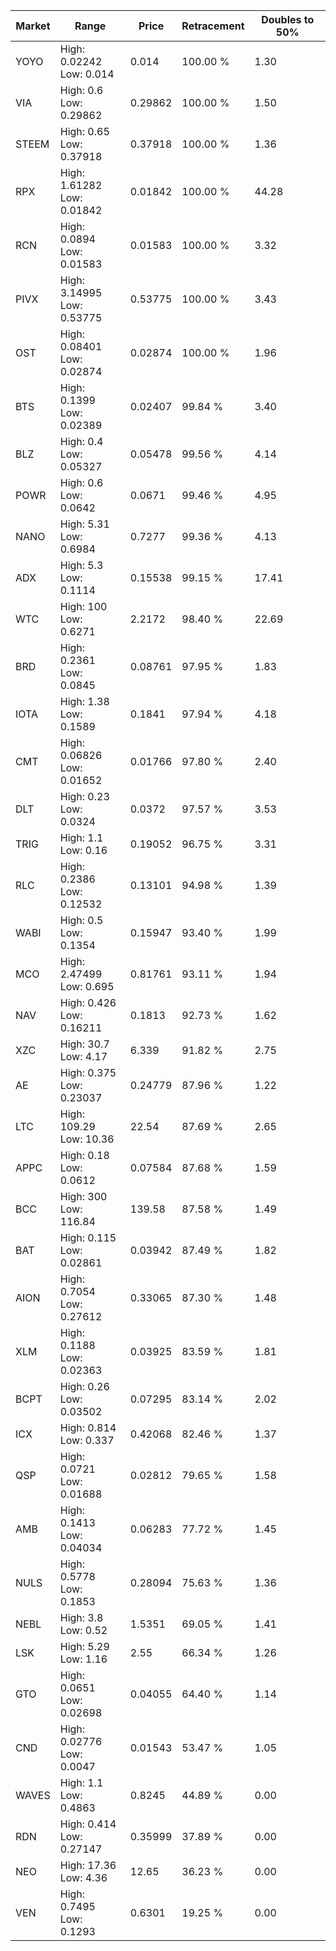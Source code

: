 | Market | Range | Price| Retracement | Doubles to 50% |
| --- | --- | --- | --- | --- |
| YOYO | High: 0.02242<br />Low: 0.014 | 0.014 | 100.00 % | 1.30 |
| VIA | High: 0.6<br />Low: 0.29862 | 0.29862 | 100.00 % | 1.50 |
| STEEM | High: 0.65<br />Low: 0.37918 | 0.37918 | 100.00 % | 1.36 |
| RPX | High: 1.61282<br />Low: 0.01842 | 0.01842 | 100.00 % | 44.28 |
| RCN | High: 0.0894<br />Low: 0.01583 | 0.01583 | 100.00 % | 3.32 |
| PIVX | High: 3.14995<br />Low: 0.53775 | 0.53775 | 100.00 % | 3.43 |
| OST | High: 0.08401<br />Low: 0.02874 | 0.02874 | 100.00 % | 1.96 |
| BTS | High: 0.1399<br />Low: 0.02389 | 0.02407 | 99.84 % | 3.40 |
| BLZ | High: 0.4<br />Low: 0.05327 | 0.05478 | 99.56 % | 4.14 |
| POWR | High: 0.6<br />Low: 0.0642 | 0.0671 | 99.46 % | 4.95 |
| NANO | High: 5.31<br />Low: 0.6984 | 0.7277 | 99.36 % | 4.13 |
| ADX | High: 5.3<br />Low: 0.1114 | 0.15538 | 99.15 % | 17.41 |
| WTC | High: 100<br />Low: 0.6271 | 2.2172 | 98.40 % | 22.69 |
| BRD | High: 0.2361<br />Low: 0.0845 | 0.08761 | 97.95 % | 1.83 |
| IOTA | High: 1.38<br />Low: 0.1589 | 0.1841 | 97.94 % | 4.18 |
| CMT | High: 0.06826<br />Low: 0.01652 | 0.01766 | 97.80 % | 2.40 |
| DLT | High: 0.23<br />Low: 0.0324 | 0.0372 | 97.57 % | 3.53 |
| TRIG | High: 1.1<br />Low: 0.16 | 0.19052 | 96.75 % | 3.31 |
| RLC | High: 0.2386<br />Low: 0.12532 | 0.13101 | 94.98 % | 1.39 |
| WABI | High: 0.5<br />Low: 0.1354 | 0.15947 | 93.40 % | 1.99 |
| MCO | High: 2.47499<br />Low: 0.695 | 0.81761 | 93.11 % | 1.94 |
| NAV | High: 0.426<br />Low: 0.16211 | 0.1813 | 92.73 % | 1.62 |
| XZC | High: 30.7<br />Low: 4.17 | 6.339 | 91.82 % | 2.75 |
| AE | High: 0.375<br />Low: 0.23037 | 0.24779 | 87.96 % | 1.22 |
| LTC | High: 109.29<br />Low: 10.36 | 22.54 | 87.69 % | 2.65 |
| APPC | High: 0.18<br />Low: 0.0612 | 0.07584 | 87.68 % | 1.59 |
| BCC | High: 300<br />Low: 116.84 | 139.58 | 87.58 % | 1.49 |
| BAT | High: 0.115<br />Low: 0.02861 | 0.03942 | 87.49 % | 1.82 |
| AION | High: 0.7054<br />Low: 0.27612 | 0.33065 | 87.30 % | 1.48 |
| XLM | High: 0.1188<br />Low: 0.02363 | 0.03925 | 83.59 % | 1.81 |
| BCPT | High: 0.26<br />Low: 0.03502 | 0.07295 | 83.14 % | 2.02 |
| ICX | High: 0.814<br />Low: 0.337 | 0.42068 | 82.46 % | 1.37 |
| QSP | High: 0.0721<br />Low: 0.01688 | 0.02812 | 79.65 % | 1.58 |
| AMB | High: 0.1413<br />Low: 0.04034 | 0.06283 | 77.72 % | 1.45 |
| NULS | High: 0.5778<br />Low: 0.1853 | 0.28094 | 75.63 % | 1.36 |
| NEBL | High: 3.8<br />Low: 0.52 | 1.5351 | 69.05 % | 1.41 |
| LSK | High: 5.29<br />Low: 1.16 | 2.55 | 66.34 % | 1.26 |
| GTO | High: 0.0651<br />Low: 0.02698 | 0.04055 | 64.40 % | 1.14 |
| CND | High: 0.02776<br />Low: 0.0047 | 0.01543 | 53.47 % | 1.05 |
| WAVES | High: 1.1<br />Low: 0.4863 | 0.8245 | 44.89 % | 0.00 |
| RDN | High: 0.414<br />Low: 0.27147 | 0.35999 | 37.89 % | 0.00 |
| NEO | High: 17.36<br />Low: 4.36 | 12.65 | 36.23 % | 0.00 |
| VEN | High: 0.7495<br />Low: 0.1293 | 0.6301 | 19.25 % | 0.00 |
